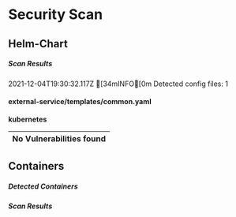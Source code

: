 # Security Scan

## Helm-Chart

##### Scan Results

2021-12-04T19:30:32.117Z	[34mINFO[0m	Detected config files: 1
#### external-service/templates/common.yaml
    
**kubernetes**

      
| No Vulnerabilities found         |
|:---------------------------------|

      

## Containers

##### Detected Containers


##### Scan Results

